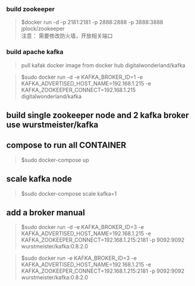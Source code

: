 ### build zookeeper
  > $docker run -d -p 2181:2181 -p 2888:2888 -p 3888:3888 jplock/zookeeper  
  > 注意： 需要修改防火墙，开放相关端口
### build apache kafka
  > pull kafak docker image from  docker hub digitalwonderland/kafka

  > $sudo docker run -d -e KAFKA_BROKER_ID=1 -e KAFKA_ADVERTISED_HOST_NAME=192.168.1.215 -e KAFKA_ZOOKEEPER_CONNECT=192.168.1.215 digitalwonderland/kafka


## build single zookeeper node and 2 kafka broker use wurstmeister/kafka

## compose to run all CONTAINER
  > $sudo docker-compose up

## scale kafka node
  > $sudo docker-compose scale kafka=1

## add a broker manual
  > $sudo docker run -d -e KAFKA_BROKER_ID=3 -e KAFKA_ADVERTISED_HOST_NAME=192.168.1.215 -e KAFKA_ZOOKEEPER_CONNECT=192.168.1.215:2181 -p 9092:9092 wurstmeister/kafka:0.8.2.0

  > $sudo docker run -e KAFKA_BROKER_ID=3 -e KAFKA_ADVERTISED_HOST_NAME=192.168.1.215 -e KAFKA_ZOOKEEPER_CONNECT=192.168.1.215:2181 -p 9092:9092 wurstmeister/kafka:0.8.2.0
